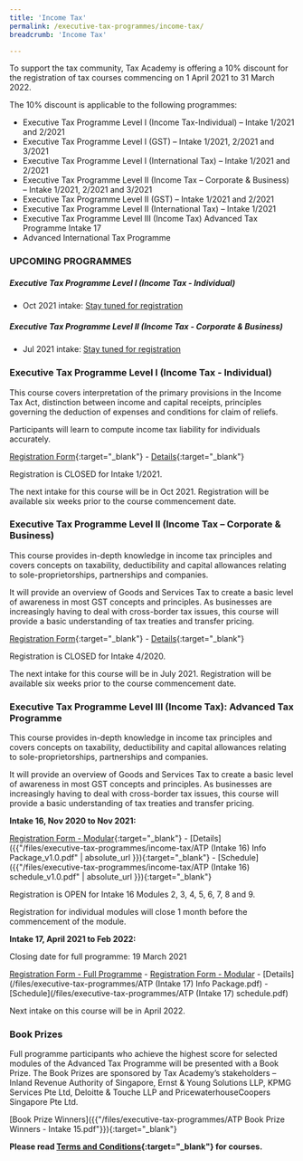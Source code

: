 ```yaml
---
title: 'Income Tax'
permalink: /executive-tax-programmes/income-tax/
breadcrumb: 'Income Tax'

---
```


To support the tax community, Tax Academy is offering a 10% discount for the registration of tax courses commencing on 1 April 2021 to 31 March 2022.  

The 10% discount is applicable to the following programmes: 
- Executive Tax Programme Level I (Income Tax-Individual) – Intake 1/2021 and 2/2021
- Executive Tax Programme Level I (GST) – Intake 1/2021, 2/2021 and 3/2021
- Executive Tax Programme Level I (International Tax) – Intake 1/2021 and 2/2021
- Executive Tax Programme Level II (Income Tax – Corporate & Business) – Intake 1/2021, 2/2021 and 3/2021
- Executive Tax Programme Level II (GST) – Intake 1/2021 and 2/2021
- Executive Tax Programme Level II (International Tax) – Intake 1/2021
- Executive Tax Programme Level III (Income Tax) Advanced Tax Programme Intake 17
- Advanced International Tax Programme


### **UPCOMING PROGRAMMES**
##### **Executive Tax Programme Level I (Income Tax - Individual)**

* Oct 2021 intake: [Stay tuned for registration](/executive-tax-programmes/income-tax/#etp1oct-ta-id) 

##### **Executive Tax Programme Level II (Income Tax - Corporate & Business)**

* Jul 2021 intake: [Stay tuned for registration](/executive-tax-programmes/income-tax/#etp2sep-ta-id) 

<a id="etp1oct-ta-id"></a>
### **Executive Tax Programme Level I (Income Tax - Individual)**

This course covers interpretation of the primary provisions in the Income Tax Act, distinction between income and capital receipts, principles governing the deduction of expenses and conditions for claim of reliefs.

Participants will learn to compute income tax liability for individuals accurately.

[Registration Form](https://docs.google.com/forms/d/1-AA0TH5k6agVeD7iq5md670gY9Y0_TPr43bYkn2fOLY/edit){:target="_blank"} - [Details](/files/executive-tax-programmes/income-tax/L1IncomeTax12021brochure.pdf){:target="_blank"} 

Registration is CLOSED for Intake 1/2021.

The next intake for this course will be in Oct 2021. Registration will be available six weeks prior to the course commencement date.

<a id="etp2sep-ta-id"></a>
### **Executive Tax Programme Level II (Income Tax – Corporate & Business)**

This course provides in-depth knowledge in income tax principles and covers concepts on taxability, deductibility and capital allowances relating to sole-proprietorships, partnerships and companies.

It will provide an overview of Goods and Services Tax to create a basic level of awareness in most GST concepts and principles. As businesses are increasingly having to deal with cross-border tax issues, this course will provide a basic understanding of tax treaties and transfer pricing.

[Registration Form](https://docs.google.com/forms/d/1z4xGYevIjraq-1RzDlmQ56aJT6p0_2VZKJXnMWmmdBI/edit){:target="_blank"} -  [Details](/files/executive-tax-programmes/income-tax/BusinessCorporate42020.pdf){:target="_blank"} 

Registration is CLOSED for Intake 4/2020.  

The next intake for this course will be in July 2021. Registration will be available six weeks prior to the course commencement date.

<a id="atp-ta-id"></a>
### **Executive Tax Programme Level III (Income Tax): Advanced Tax Programme**

This course provides in-depth knowledge in income tax principles and covers concepts on taxability, deductibility and capital allowances relating to sole-proprietorships, partnerships and companies.

It will provide an overview of Goods and Services Tax to create a basic level of awareness in most GST concepts and principles. As businesses are increasingly having to deal with cross-border tax issues, this course will provide a basic understanding of tax treaties and transfer pricing.

**Intake 16, Nov 2020 to Nov 2021:**

[Registration Form - Modular](https://docs.google.com/forms/d/e/1FAIpQLSfQ-AN_WbDiPAhSlZ7e6hBUao-1czqZP98timL3Kk5uR83hzQ/viewform?usp=sf_link){:target="_blank"} - [Details]({{"/files/executive-tax-programmes/income-tax/ATP (Intake 16) Info Package_v1.0.pdf" | absolute_url }}){:target="_blank"} - [Schedule]({{"/files/executive-tax-programmes/income-tax/ATP (Intake 16) schedule_v1.0.pdf" | absolute_url }}){:target="_blank"}

Registration is OPEN for Intake 16 Modules 2, 3, 4, 5, 6, 7, 8 and 9.

Registration for individual modules will close 1 month before the commencement of the module.

**Intake 17, April 2021 to Feb 2022:**

Closing date for full programme: 19 March 2021

[Registration Form - Full Programme](https://forms.gle/uCqpsUVuscY6M3Qd8) - [Registration Form - Modular](https://forms.gle/5Qe4mLVB1bjg1G8r5) - [Details](/files/executive-tax-programmes/ATP (Intake 17) Info Package.pdf) - [Schedule](/files/executive-tax-programmes/ATP (Intake 17) schedule.pdf)

Next intake on this course will be in April 2022.


### **Book Prizes**

Full programme participants who achieve the highest score for selected modules of the Advanced Tax Programme will be presented with a Book Prize. The Book Prizes are sponsored by Tax Academy’s stakeholders – Inland Revenue Authority of Singapore, Ernst & Young Solutions LLP, KPMG Services Pte Ltd, Deloitte & Touche LLP and PricewaterhouseCoopers Singapore Pte Ltd.

[Book Prize Winners]({{"/files/executive-tax-programmes/ATP Book Prize Winners - Intake 15.pdf"}}){:target="_blank"}

**Please read [Terms and Conditions](https://production-iras-tax-academy.netlify.com/executive-tax-programmes/terms-and-conditions/){:target="_blank"} for courses.**
